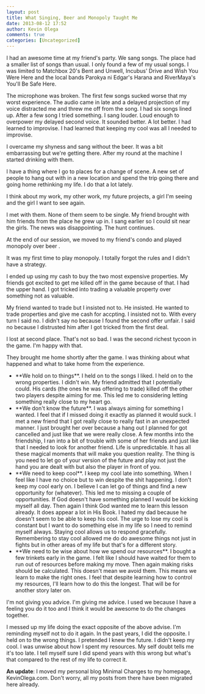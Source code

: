 ```yaml
---
layout: post
title: What Singing, Beer and Monopoly Taught Me
date: 2013-08-12 17:52
author: Kevin Olega
comments: true
categories: [Uncategorized]
---
```

I had an awesome time at my friend's party. We sang songs. The place had a smaller list of songs than usual. I only found a few of my usual songs. I was limited to Matchbox 20's Bent and Unwell, Incubus' Drive and Wish You Were Here and the local bands Parokya ni Edgar's Harana and RiverMaya's You'll Be Safe Here.

The microphone was broken. The first few songs sucked worse that my worst experience. The audio came in late and a delayed projection of my voice distracted me and threw me off from the song. I had six songs lined up. After a few song I tried something. I sang louder. Loud enough to overpower my delayed second voice. It sounded better. A lot better. I had learned to improvise. I had learned that keeping my cool was all I needed to improvise.

I overcame my shyness and sang without the beer. It was a bit embarrassing but we're getting there. After my round at the machine I started drinking with them.

I have a thing where I go to places for a change of scene. A new set of people to hang out with in a new location and spend the trip going there and going home rethinking my life. I do that a lot lately.

I think about my work, my other work, my future projects, a girl I'm seeing and the girl I want to see again.

I met with them. None of them seem to be single. My friend brought with him friends from the place he grew up in. I sang earlier so I could sit near the girls. The news was disappointing. The hunt continues.

At the end of our session, we moved to my friend's condo and played monopoly over beer .

It was my first time to play monopoly. I totally forgot the rules and I didn't have a strategy.

I ended up using my cash to buy the two most expensive properties. My friends got excited to get me killed off in the game because of that. I had the upper hand. I got tricked into trading a valuable property over something not as valuable.

My friend wanted to trade but I insisted not to. He insisted. He wanted to trade properties and give me cash for accpting. I insisted not to. With every turn I said no. I didn't say no because I found the second offer unfair. I said no because I distrusted him after I got tricked from the first deal.

I lost at second place. That's not so bad. I was the second richest tycoon in the game. I'm happy with that.

They brought me home shortly after the game. I was thinking about what happened and what to take home from the experience.
<ul>
	<li>**We hold on to things**. I held on to the songs I liked. I held on to the wrong properties. I didn't win. My friend admitted that I potentially could. His cards (the ones he was offering to trade) killed off the other two players despite aiming for me. This led me to considering letting something really close to my heart go.</li>
	<li>**We don't know the future**. I was always aiming for something I wanted. I feel that if I missed doing it exactly as planned it would suck. I met a new friend that I got really close to really fast in an unexpected manner. I just brought her over because a hang out I planned for got cancelled and just like that we were really close. A few months into the friendship, I ran into a bit of trouble with some of her friends and just like that I needed to look for another friend. Life is unpredictable. It has all these magical moments that will make you question reality. The thing is you need to let go of your version of the future and play not just the hand you are dealt with but also the player in front of you.</li>
	<li>**We need to keep cool**. I keep my cool late into something. When I feel like I have no choice but to win despite the shit happening. I don't keep my cool early on. I believe I can let go of things and find a new opportunity for (whatever). This led me to missing a couple of opportunities. If God doesn't have something planned I would be kicking myself all day. Then again I think God wanted me to learn this lesson already. It does appear a lot in His Book. I hated my dad because he doesn't seem to be able to keep his cool. The urge to lose my cool is constant but I want to do something else in my life so I need to remind myself always. Staying cool allows us to respond gracefully. Remembering to stay cool allowed me do do awesome things not just in fights but in other areas of my life but that's for a different story.</li>
	<li>**We need to be wise about how we spend our resources**. I bought a few trinkets early in the game. I felt like I should have waited for them to run out of resources before making my move. Then again making risks should be calculated. This doesn't mean we avoid them. This means we learn to make the right ones. I feel that despite learning how to control my resources, I'll learn how to do this the longest. That will be for another story later on.</li>
</ul>
I'm not giving you advice. I'm giving me advice. I used we because I have a feeling you do it too and I think it would be awesome to do the changes together.

I messed up my life doing the exact opposite of the above advise. I'm reminding myself not to do it again. In the past years, I did the opposite. I held on to the wrong things. I pretended I knew the future. I didn't keep my cool. I was unwise about how I spent my resources. My self doubt tells me it's too late. I tell myself sure I did spend years with this wrong but what's that compared to the rest of my life to correct it.

**An update**: I moved my personal blog Minimal Changes to my homepage, KevinOlega.com. Don't worry, all my posts from there have been migrated here already.
